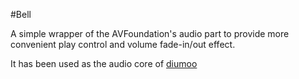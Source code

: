 #Bell 

A simple wrapper of the AVFoundation's audio part to provide more convenient
play control and volume fade-in/out effect.

It has been used as the audio core of [diumoo](http://diumoo.net)

